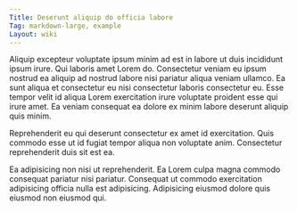 ```yaml
---
Title: Deserunt aliquip do officia labore
Tag: markdown-large, example
Layout: wiki
---
```

Aliquip excepteur voluptate ipsum minim ad est in labore ut duis incididunt ipsum irure. Qui laboris amet Lorem do. Consectetur veniam eu ipsum nostrud ea aliquip ad nostrud labore nisi pariatur aliqua veniam ullamco. Ea sunt aliqua et consectetur eu nisi consectetur laboris consectetur eu. Esse tempor velit id aliqua Lorem exercitation irure voluptate proident esse qui irure amet. Ea veniam consequat ea dolore ex minim labore deserunt aliquip quis minim.

Reprehenderit eu qui deserunt consectetur ex amet id exercitation. Quis commodo esse ut id fugiat tempor aliqua non voluptate anim. Consectetur reprehenderit duis sit est ea.

Ea adipisicing non nisi ut reprehenderit. Ea Lorem culpa magna commodo consequat pariatur nisi pariatur. Consequat ut commodo exercitation adipisicing officia nulla est adipisicing. Adipisicing eiusmod dolore quis eiusmod non eiusmod qui.